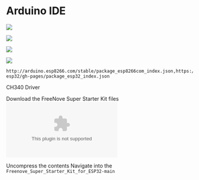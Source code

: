 # Arduino IDE

![](Pasted%20image%2020240731164454.png)


![](Pasted%20image%2020240731164520.png)

![](Pasted%20image%2020240731164540.png)

![](Pasted%20image%2020240731165401.png)

```text
http://arduino.esp8266.com/stable/package_esp8266com_index.json,https://raw.githubusercontent.com/espressif/arduino-esp32/gh-pages/package_esp32_index.json
```

CH340 Driver

Download the FreeNove Super Starter Kit files
![](Freenove_Super_Starter_Kit_for_ESP32-main.zip)


Uncompress the contents
Navigate into the 
`Freenove_Super_Starter_Kit_for_ESP32-main`
